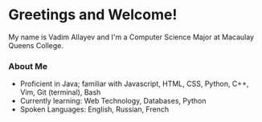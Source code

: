 <!--
### Hi there 👋
-->
<!--
**VadimAllayev/VadimAllayev** is a ✨ _special_ ✨ repository because its `README.md` (this file) appears on your GitHub profile.

Here are some ideas to get you started:

- 🔭 I’m currently working on ...
- 🌱 I’m currently learning ...
- 👯 I’m looking to collaborate on ...
- 🤔 I’m looking for help with ...
- 💬 Ask me about ...
- 📫 How to reach me: ...
- 😄 Pronouns: ...
- ⚡ Fun fact: ...
-->

<!DOCTYPE html>
<html>
  <body>
    <h1>Greetings and Welcome!</h1>
    <p> My name is Vadim Allayev and I'm a Computer Science Major at Macaulay Queens College. </p>
    <h3>About Me</h3>
    <ul>
      <li>Proficient in Java; familiar with Javascript, HTML, CSS, Python, C++, Vim, Git (terminal), Bash</li>
      <li>Currently learning: Web Technology, Databases, Python</li>
      <li>Spoken Languages: English, Russian, French</li>
    </ul>
  </body>
</html>
